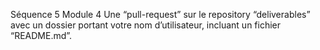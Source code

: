 Séquence 5 Module 4
Une “pull-request” sur le repository “deliverables” avec un dossier portant votre nom d’utilisateur, incluant un fichier “README.md”.